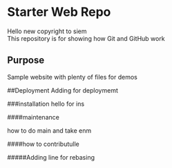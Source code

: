 # Starter Web Repo
Hello 
new copyright to siem	
This repository is for showing how Git and GitHub work

## Purpose

Sample website with plenty of files for demos

##Deployment
Adding for deploymemt

###installation
hello for ins

####maintenance 

how to do main and take enm

####how to contributulle

#####Adding line for rebasing 
